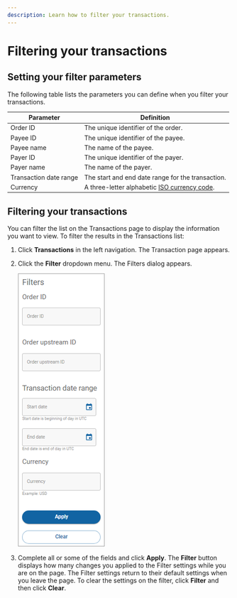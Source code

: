 ```yaml
---
description: Learn how to filter your transactions.
---
```


# Filtering your transactions

## Setting your filter parameters

The following table lists the parameters you can define when you filter your transactions.

| Parameter              | Definition                                                                     |
| ---------------------- | ------------------------------------------------------------------------------ |
| Order ID               | The unique identifier of the order.                                            |
| Payee ID               | The unique identifier of the payee.                                            |
| Payee name             | The name of the payee.                                                         |
| Payer ID               | The unique identifier of the payer.                                            |
| Payer name             | The name of the payer.                                                         |
| Transaction date range | The start and end date range for the transaction.                              |
| Currency               | A three-letter alphabetic [ISO currency code](https://www.xe.com/iso4217.php). |

## Filtering your transactions

You can filter the list on the Transactions page to display the information you want to view. To filter the results in the Transactions list:

1. Click **Transactions** in the left navigation. The Transaction page appears.
2.  Click the **Filter** dropdown menu. The Filters dialog appears.

    <img src="../../../../.gitbook/assets/TransactionFilterImage.png" alt="" data-size="original">
3. Complete all or some of the fields and click **Apply**. The **Filter** button displays how many changes you applied to the Filter settings while you are on the page. The Filter settings return to their default settings when you leave the page. To clear the settings on the filter, click **Filter** and then click **Clear**.
